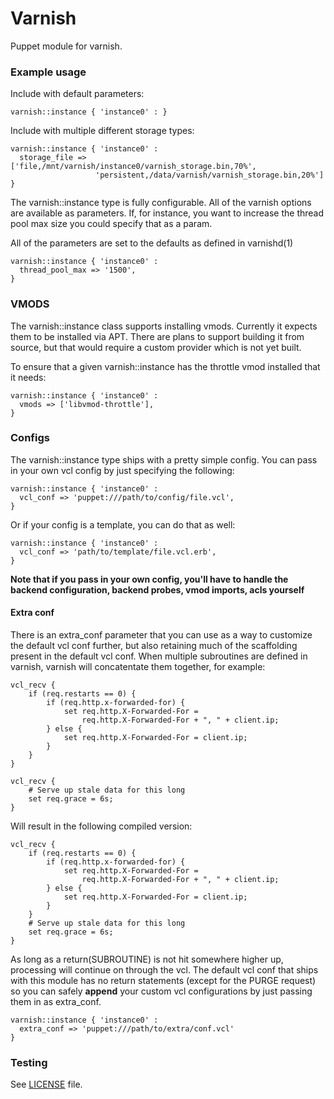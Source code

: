 # Varnish

Puppet module for varnish.

### Example usage

Include with default parameters:
```puppet
varnish::instance { 'instance0' : }
```

Include with multiple different storage types:
```puppet
varnish::instance { 'instance0' :
  storage_file => ['file,/mnt/varnish/instance0/varnish_storage.bin,70%',
                   'persistent,/data/varnish/varnish_storage.bin,20%']
}
```

The varnish::instance type is fully configurable. All of the varnish
options are available as parameters. If, for instance, you want to
increase the thread pool max size you could specify that as a param.

All of the parameters are set to the defaults as defined in varnishd(1)

```puppet
varnish::instance { 'instance0' :
  thread_pool_max => '1500',
}
```

### VMODS

The varnish::instance class supports installing vmods. Currently it expects
them to be installed via APT. There are plans to support building it from
source, but that would require a custom provider which is not yet built.

To ensure that a given varnish::instance has the throttle vmod installed
that it needs:

```puppet
varnish::instance { 'instance0' :
  vmods => ['libvmod-throttle'],
}
```

### Configs

The varnish::instance type ships with a pretty simple config. You can pass
in your own vcl config by just specifying the following:

```puppet
varnish::instance { 'instance0' :
  vcl_conf => 'puppet:///path/to/config/file.vcl',
}
```

Or if your config is a template, you can do that as well:

```puppet
varnish::instance { 'instance0' :
  vcl_conf => 'path/to/template/file.vcl.erb',
}
```

**Note that if you pass in your own config, you'll have to handle the backend
configuration, backend probes, vmod imports, acls yourself**

#### Extra conf

There is an extra_conf parameter that you can use as a way to customize the
default vcl conf further, but also retaining much of the scaffolding present
in the default vcl conf. When multiple subroutines are defined in varnish,
varnish will concatentate them together, for example:

```
vcl_recv {
    if (req.restarts == 0) {
        if (req.http.x-forwarded-for) {
            set req.http.X-Forwarded-For =
                req.http.X-Forwarded-For + ", " + client.ip;
        } else {
            set req.http.X-Forwarded-For = client.ip;
        }
    }
}

vcl_recv {
    # Serve up stale data for this long
    set req.grace = 6s;
}
```

Will result in the following compiled version:

```
vcl_recv {
    if (req.restarts == 0) {
        if (req.http.x-forwarded-for) {
            set req.http.X-Forwarded-For =
                req.http.X-Forwarded-For + ", " + client.ip;
        } else {
            set req.http.X-Forwarded-For = client.ip;
        }
    }
    # Serve up stale data for this long
    set req.grace = 6s;
}
```

As long as a return(SUBROUTINE) is not hit somewhere higher up, processing
will continue on through the vcl. The default vcl conf that ships with this
module has no return statements (except for the PURGE request) so you can
safely **append** your custom vcl configurations by just passing them in
as extra_conf.

```puppet
varnish::instance { 'instance0' :
  extra_conf => 'puppet:///path/to/extra/conf.vcl'
}
```

### Testing

See [LICENSE](LICENSE) file.

